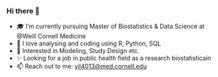 ### Hi there 👋

<!--
**AkiAkiii/AkiAkiii** is a ✨ _special_ ✨ repository because its `README.md` (this file) appears on your GitHub profile.

Here are some ideas to get you started:

- 🔭 I’m currently working on ...
- 🌱 I’m currently learning ...
- 👯 I’m looking to collaborate on ...
- 🤔 I’m looking for help with ...
- 💬 Ask me about ...
- 📫 How to reach me: ...
- 😄 Pronouns: ...
- ⚡ Fun fact: ...
-->

- :mortar_board: I’m currently pursuing Master of Biostatistics & Data Science at @Weill Cornell Medicine
- :penguin: I love analysing and coding using R, Python, SQL
- 🧐 Interested in Modeling, Study Design etc.
- :sparkles: Looking for a job in public health field as a research biostatisticain
- 📫 Reach out to me: yil4013@med.cornell.edu
